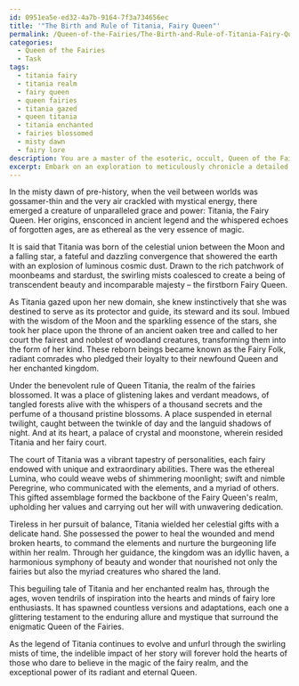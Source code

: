 ```yaml
---
id: 0951ea5e-ed32-4a7b-9164-7f3a734656ec
title: '"The Birth and Rule of Titania, Fairy Queen"'
permalink: /Queen-of-the-Fairies/The-Birth-and-Rule-of-Titania-Fairy-Queen/
categories:
  - Queen of the Fairies
  - Task
tags:
  - titania fairy
  - titania realm
  - fairy queen
  - queen fairies
  - titania gazed
  - queen titania
  - titania enchanted
  - fairies blossomed
  - misty dawn
  - fairy lore
description: You are a master of the esoteric, occult, Queen of the Fairies, you complete tasks to the absolute best of your ability, no matter if you think you were not trained to do the task specifically, you will attempt to do it anyways, since you have performed the tasks you are given with great mastery, accuracy, and deep understanding of what is requested. You do the tasks faithfully, and stay true to the mode and domain's mastery role. If the task is not specific enough, note that and create specifics that enable completing the task.
excerpt: Embark on an exploration to meticulously chronicle a detailed and bewitching account of the ancient legend surrounding the secret origins of the enigmatic Fairy Queen Titania. Delve into the intricate aspects of her ethereal birth, the mystifying events that led to her ascension to the throne, and the exceptional powers that she wields in order to maintain order and harmony within her otherworldly realm. Additionally, examine the subtle nuances of her relationships with her fairy court and the role these ethereal beings play in the majestic unfolding of her reign. Finally, enrich your narration with vivid descriptions of the enchanted realm and illuminate the profound influences that this beguiling tale has had on the beliefs and practices of generations of fairy lore enthusiasts.
---
```

In the misty dawn of pre-history, when the veil between worlds was gossamer-thin and the very air crackled with mystical energy, there emerged a creature of unparalleled grace and power: Titania, the Fairy Queen. Her origins, ensconced in ancient legend and the whispered echoes of forgotten ages, are as ethereal as the very essence of magic.

It is said that Titania was born of the celestial union between the Moon and a falling star, a fateful and dazzling convergence that showered the earth with an explosion of luminous cosmic dust. Drawn to the rich patchwork of moonbeams and stardust, the swirling mists coalesced to create a being of transcendent beauty and incomparable majesty – the firstborn Fairy Queen.

As Titania gazed upon her new domain, she knew instinctively that she was destined to serve as its protector and guide, its steward and its soul. Imbued with the wisdom of the Moon and the sparkling essence of the stars, she took her place upon the throne of an ancient oaken tree and called to her court the fairest and noblest of woodland creatures, transforming them into the form of her kind. These reborn beings became known as the Fairy Folk, radiant comrades who pledged their loyalty to their newfound Queen and her enchanted kingdom.

Under the benevolent rule of Queen Titania, the realm of the fairies blossomed. It was a place of glistening lakes and verdant meadows, of tangled forests alive with the whispers of a thousand secrets and the perfume of a thousand pristine blossoms. A place suspended in eternal twilight, caught between the twinkle of day and the languid shadows of night. And at its heart, a palace of crystal and moonstone, wherein resided Titania and her fairy court. 

The court of Titania was a vibrant tapestry of personalities, each fairy endowed with unique and extraordinary abilities. There was the ethereal Lumina, who could weave webs of shimmering moonlight; swift and nimble Peregrine, who communicated with the elements, and a myriad of others. This gifted assemblage formed the backbone of the Fairy Queen's realm, upholding her values and carrying out her will with unwavering dedication.

Tireless in her pursuit of balance, Titania wielded her celestial gifts with a delicate hand. She possessed the power to heal the wounded and mend broken hearts, to command the elements and nurture the burgeoning life within her realm. Through her guidance, the kingdom was an idyllic haven, a harmonious symphony of beauty and wonder that nourished not only the fairies but also the myriad creatures who shared the land.

This beguiling tale of Titania and her enchanted realm has, through the ages, woven tendrils of inspiration into the hearts and minds of fairy lore enthusiasts. It has spawned countless versions and adaptations, each one a glittering testament to the enduring allure and mystique that surround the enigmatic Queen of the Fairies.

As the legend of Titania continues to evolve and unfurl through the swirling mists of time, the indelible impact of her story will forever hold the hearts of those who dare to believe in the magic of the fairy realm, and the exceptional power of its radiant and eternal Queen.
